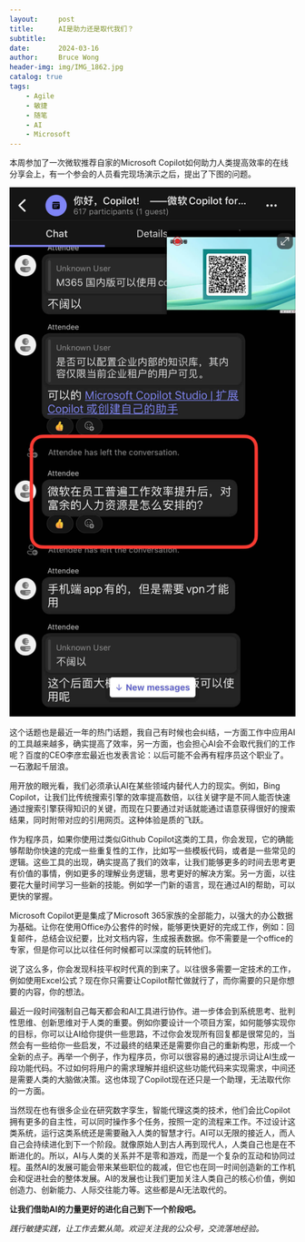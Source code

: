 ```yaml
---
layout:     post
title:      AI是助力还是取代我们？
subtitle:
date:       2024-03-16
author:     Bruce Wong
header-img: img/IMG_1862.jpg
catalog: true
tags:
    - Agile
    - 敏捷
    - 随笔
    - AI
    - Microsoft
---
```


本周参加了一次微软推荐自家的Microsoft Copilot如何助力人类提高效率的在线分享会上，有一个参会的人员看完现场演示之后，提出了下图的问题。

![copilot](/img/AI/IMG_2021.jpeg)

这个话题也是最近一年的热门话题，我自己有时候也会纠结，一方面工作中应用AI的工具越来越多，确实提高了效率，另一方面，也会担心AI会不会取代我们的工作呢？百度的CEO李彦宏最近也发表言论：以后可能不会再有程序员这个职业了。一石激起千层浪。

用开放的眼光看，我们必须承认AI在某些领域内替代人力的现实。例如，Bing Copilot，让我们比传统搜索引擎的效率提高数倍，以往关键字是不同人能否快速通过搜索引擎获得知识的关键，而现在只要通过对话就能通过语意获得很好的搜索结果，同时附带对应的引用网页。这种体验是质的飞跃。

作为程序员，如果你使用过类似Github Copilot这类的工具，你会发现，它的确能够帮助你快速的完成一些重复性的工作，比如写一些模板代码，或者是一些常见的逻辑。这些工具的出现，确实提高了我们的效率，让我们能够更多的时间去思考更有价值的事情，例如更多的理解业务逻辑，思考更好的解决方案。另一方面，以往要花大量时间学习一些新的技能。例如学一门新的语言，现在通过AI的帮助，可以更快的掌握。

Microsoft Copilot更是集成了Microsoft 365家族的全部能力，以强大的办公数据为基础。让你在使用Office办公套件的时候，能够更快更好的完成工作，例如：回复邮件，总结会议纪要，比对文档内容，生成报表数据。你不需要是一个office的专家，但是你可以比以往任何时候都可以深度的玩转他们。

说了这么多，你会发现科技平权时代真的到来了。以往很多需要一定技术的工作，例如使用Excel公式？现在你只需要让Copilot帮忙做就行了，而你需要的只是你想要的内容，你的想法。

最近一段时间强制自己每天都会和AI工具进行协作。进一步体会到系统思考、批判性思维、创新思维对于人类的重要。例如你要设计一个项目方案，如何能够实现你的目标，你可以让AI给你提供一些思路，不过你会发现所有回复都是很常见的，当然会有一些给你一些启发，不过最终的结果还是需要你自己的重新构思，形成一个全新的点子。再举一个例子，作为程序员，你可以很容易的通过提示词让AI生成一段功能代码。不过如何将用户的需求理解并组织这些功能代码来实现需求，中间还是需要人类的大脑做决策。这也体现了Copilot现在还只是一个助理，无法取代你的一方面。

当然现在也有很多企业在研究数字孪生，智能代理这类的技术，他们会比Copilot拥有更多的自主性，可以同时操作多个任务，按照一定的流程来工作。不过设计这类系统，运行这类系统还是需要融入人类的智慧才行。AI可以无限的接近人，而人自己会持续进化到下一个阶段。就像原始人到古人再到现代人，人类自己也是在不断进化的。所以，AI与人类的关系并不是零和游戏，而是一个复杂的互动和协同过程。虽然AI的发展可能会带来某些职位的裁减，但它也在同一时间创造新的工作机会和促进社会的整体发展。AI的发展也让我们更加关注人类自己的核心价值，例如创造力、创新能力、人际交往能力等。这些都是AI无法取代的。

**让我们借助AI的力量更好的进化自己到下一个阶段吧。**

*践行敏捷实践，让工作去繁从简。欢迎关注我的公众号，交流落地经验。*